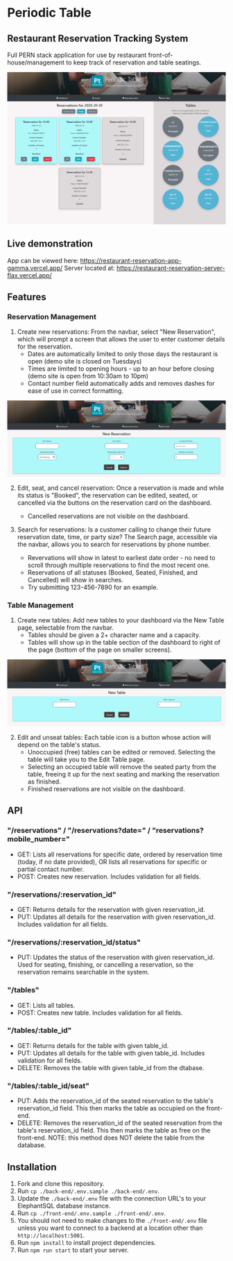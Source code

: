 # Periodic Table
## Restaurant Reservation Tracking System

Full PERN stack application for use by restaurant front-of-house/management to keep track of reservation and table seatings.

![image of dashboard, showing cards for booked and seated reservations, and free and occupied tables](/front-end/src/images/Dashboard.png)

## Live demonstration
App can be viewed here: https://restaurant-reservation-app-gamma.vercel.app/
Server located at: https://restaurant-reservation-server-flax.vercel.app/

## Features
### Reservation Management
1. Create new reservations: From the navbar, select "New Reservation", which will prompt a screen that allows the user to enter customer details for the reservation.
    - Dates are automatically limited to only those days the restaurant is open (demo site is closed on Tuesdays)
    - Times are limited to opening hours - up to an hour before closing (demo site is open from 10:30am to 10pm)
    - Contact number field automatically adds and removes dashes for ease of use in correct formatting.

![image of the reservation form, including blank fields for first and last name, contact number, reservation date and time, and number of guests](/front-end/src/images/New-Reservation.png)

2. Edit, seat, and cancel reservation: Once a reservation is made and while its status is "Booked", the reservation can be edited, seated, or cancelled via the buttons on the reservation card on the dashboard.
    - Cancelled reservations are not visible on the dashboard.

3. Search for reservations: Is a customer calling to change their future reservation date, time, or party size? The Search page, accessible via the navbar, allows you to search for reservations by phone number.
    - Revervations will show in latest to earliest date order - no need to scroll through multiple reservations to find the most recent one.
    - Reservations of all statuses (Booked, Seated, Finished, and Cancelled) will show in searches.
    - Try submitting 123-456-7890 for an example.



### Table Management 
1. Create new tables: Add new tables to your dashboard via the New Table page, selectable from the navbar.
    - Tables should be given a 2+ character name and a capacity.
    - Tables will show up in the table section of the dashboard to right of the page (bottom of the page on smaller screens).

![image of the table form, including blank fields for table name and capacity](/front-end/src/images/New-Table.png)

2. Edit and unseat tables: Each table icon is a button whose action will depend on the table's status.
    - Unoccupied (free) tables can be edited or removed. Selecting the table will take you to the Edit Table page.
    - Selecting an occupied table will remove the seated party from the table, freeing it up for the next seating and marking the reservation as finished.
    - Finished reservations are not visible on the dashboard.

## API
### "/reservations" / "/reservations?date=" / "reservations?mobile_number="
- GET: Lists all reservations for specific date, ordered by reservation time (today, if no date provided), OR lists all reservations for specific or partial contact number.
- POST: Creates new reservation. Includes validation for all fields.

### "/reservations/:reservation_id"
- GET: Returns details for the reservation with given reservation_id.
- PUT: Updates all details for the reservation with given reservation_id. Includes validation for all fields.

### "/reservations/:reservation_id/status"
- PUT: Updates the status of the reservation with given reservation_id. Used for seating, finishing, or cancelling a reservation, so the reservation remains searchable in the system.

### "/tables"
- GET: Lists all tables.
- POST: Creates new table. Includes validation for all fields.

### "/tables/:table_id"
- GET: Returns details for the table with given table_id.
- PUT: Updates all details for the table with given table_id. Includes validation for all fields.
- DELETE: Removes the table with given table_id from the dtabase.

### "/tables/:table_id/seat"
- PUT: Adds the reservation_id of the seated reservation to the table's reservation_id field. This then marks the table as occupied on the front-end.
- DELETE: Removes the reservation_id of the seated reservation from the table's reservation_id field. This then marks the table as free on the front-end. NOTE: this method does NOT delete the table from the database.

## Installation

1. Fork and clone this repository.
1. Run `cp ./back-end/.env.sample ./back-end/.env`.
1. Update the `./back-end/.env` file with the connection URL's to your ElephantSQL database instance.
1. Run `cp ./front-end/.env.sample ./front-end/.env`.
1. You should not need to make changes to the `./front-end/.env` file unless you want to connect to a backend at a location other than `http://localhost:5001`.
1. Run `npm install` to install project dependencies.
1. Run `npm run start` to start your server.